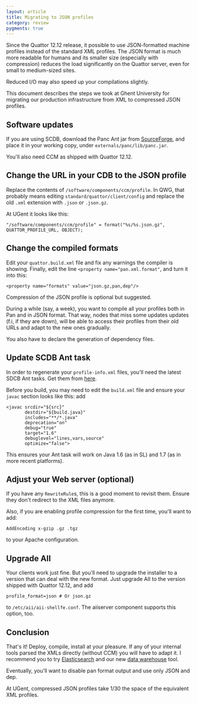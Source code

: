 ```yaml
---
layout: article
title: Migrating to JSON profiles
category: review
pygments: true
---
```


Since the Quattor 12.12 release, it possible to use JSON-formatted
machine profiles instead of the standard XML profiles.  The JSON
format is much more readable for humans and its smaller size
(especially with compression) reduces the load significantly on the
Quattor server, even for small to medium-sized sites.

Reduced I/O may also speed up your compilations slightly.

This document describes the steps we took at Ghent University for
migrating our production infrastructure from XML to compressed JSON
profiles.

## Software updates

If you are using SCDB, download the Panc Ant jar from
[SourceForge](https://sourceforge.net/projects/quattor/files/panc/9.3/),
and place it in your working copy, under
`externals/panc/lib/panc.jar`.

You'll also need CCM as shipped with Quattor 12.12.

## Change the URL in your CDB to the JSON profile

Replace the contents of `/software/components/ccm/profile`.  In QWG,
that probably means editing `standard/quattor/client/config` and
replace the old `.xml` extension with `.json` or `.json.gz`.

At UGent it looks like this:

    "/software/components/ccm/profile" = format("%s/%s.json.gz", QUATTOR_PROFILE_URL, OBJECT);

## Change the compiled formats

Edit your `quattor.build.xml` file and fix any warnings the compiler
is showing.  Finally, edit the line `<property name="pan.xml.format"`,
and turn it into this:

    <property name="formats" value="json.gz,pan,dep"/>

Compression of the JSON profile is optional but suggested.

During a while (say, a week), you want to compile all your profiles
both in Pan and in JSON format.  That way, nodes that miss some
updates updates (f.i, if they are down), will be able to access their
profiles from their old URLs and adapt to the new ones gradually.

You also have to declare the generation of dependency files.

## Update SCDB Ant task

In order to regenerate your `profile-info.xml` files, you'll need the
latest SDCB Ant tasks.  Get them from
[here](https://svn.lal.in2p3.fr/LCG/QWG/scdb-ant-utils/tags/9.0.1/).

Before you build, you may need to edit the `build.xml` file and ensure
your `javac` section looks like this: add

    <javac srcdir="${src}"
           destdir="${build.java}"
           includes="**/*.java"
           deprecation="on"
           debug="true"
           target="1.6"
           debuglevel="lines,vars,source"
           optimize="false">

This ensures your Ant task will work on Java 1.6 (as in SL) and 1.7
(as in more recent platforms).

## Adjust your Web server (optional)

If you have any `RewriteRule`s, this is a good moment to revisit
them.  Ensure they don't redirect to the XML files anymore.

Also, if you are enabling profile compression for the first time,
you'll want to add:

    AddEncoding x-gzip .gz .tgz

to your Apache configuration.

## Upgrade AII

Your clients work just fine.  But you'll need to upgrade the installer
to a version that can deal with the new format.  Just upgrade AII to
the version shipped with Quattor 12.12, and add

    profile_format=json # Or json.gz

to `/etc/aii/aii-shellfe.conf`.  The aiiserver component supports this
option, too.

## Conclusion

That's it!  Deploy, compile, install at your pleasure.  If any of your
internal tools parsed the XMLs directly (without CCM) you will have to
adapt it.  I recommend you to try
[Elasticsearch](www.elasticsearch.org) and our new
[data warehouse](https://github.com/quattor/data-warehouse) tool.

Eventually, you'll want to disable pan format output and use only
JSON and dep.

At UGent, compressed JSON profiles take 1/30 the space of the
equivalent XML profiles.
